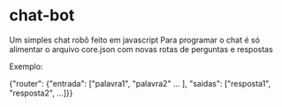 # chat-bot
Um simples chat robô feito em javascript
Para programar o chat é só alimentar o arquivo core.json com novas rotas de perguntas e respostas

Exemplo:

{"router": {"entrada": ["palavra1", "palavra2" ... ], "saidas": ["resposta1", "resposta2", ...]}}
